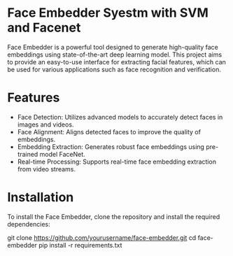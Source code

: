 # Face Embedder Syestm with SVM and Facenet
Face Embedder is a powerful tool designed to generate high-quality face embeddings using state-of-the-art deep learning model. This project aims to provide an easy-to-use interface for extracting facial features, which can be used for various applications such as face recognition and verification.

# Features
* Face Detection: Utilizes advanced models to accurately detect faces in images and videos.
* Face Alignment: Aligns detected faces to improve the quality of embeddings.
* Embedding Extraction: Generates robust face embeddings using pre-trained model FaceNet.
* Real-time Processing: Supports real-time face embedding extraction from video streams.

# Installation
To install the Face Embedder, clone the repository and install the required dependencies:

git clone https://github.com/yourusername/face-embedder.git
cd face-embedder
pip install -r requirements.txt
